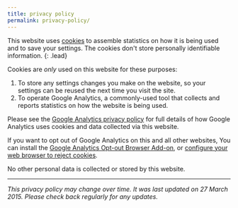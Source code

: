 ```yaml
---
title: privacy policy
permalink: privacy-policy/
---
```


This website uses [cookies](https://ico.org.uk/for-the-public/online/cookies.aspx "Information Commissioner's Office guidance for the public on cookies") to assemble statistics on how it is being used and to save your settings. The cookies don't store personally identifiable information.
{: .lead}

Cookies are *only* used on this website for these purposes:

1. To store any settings changes you make on the website, so your settings can be reused the next time you visit the site.
2. To operate Google Analytics, a commonly-used tool that collects and reports statistics on how the website is being used. 

Please see the [Google Analytics privacy policy](https://www.google.com/intl/en/analytics/learn/privacy.html) for full details of how Google Analytics uses cookies and data collected via this website.

If you want to opt out of Google Analytics on this and all other websites, You can install the [Google Analytics Opt-out Browser Add-on](https://tools.google.com/dlpage/gaoptout), or [configure your web browser to reject cookies](http://www.aboutcookies.org/DEFAULT.ASPX?page=1 "Guide to how to control cookies").

No other personal data is collected or stored by this website.

---

*This privacy policy may change over time. It was last updated on 27 March 2015. Please check back regularly for any updates.*
